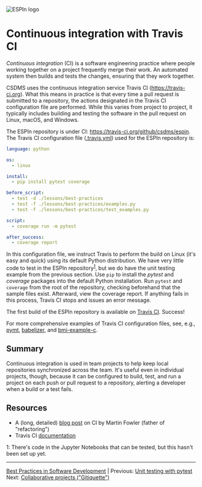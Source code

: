 ![ESPIn logo](../../media/ESPIn.png)

# Continuous integration with Travis CI

*Continuous integration* (CI) is a software engineering practice
where people working together on a project frequently merge their work.
An automated system then builds and tests the changes,
ensuring that they work together.

CSDMS uses the continuous integration service Travis CI (https://travis-ci.org).
What this means in practice is that 
every time a pull request is submitted to a repository,
the actions designated in the Travis CI configuration file are performed.
While this varies from project to project,
it typically includes building and testing the software in the pull request
on Linux, macOS, and Windows.

The ESPIn repository is under CI: https://travis-ci.org/github/csdms/espin.
The Travis CI configuration file ([.travis.yml](../../.travis.yml))
used for the ESPIn repository is:
```yaml
language: python

os:
  - linux

install:
  - pip install pytest coverage

before_script:
  - test -d ./lessons/best-practices
  - test -f ./lessons/best-practices/examples.py
  - test -f ./lessons/best-practices/test_examples.py

script:
  - coverage run -m pytest

after_success:
  - coverage report
```
In this configuration file,
we instruct Travis to perform the build on Linux
(it's easy and quick)
using its default Python distribution.
We have very little code to test in the ESPIn repository<sup>[1](#ci-fn1)</sup>,
but we do have the unit testing example from the previous section.
Use `pip` to install the *pytest* and *coverage* packages
into the default Python installation.
Run `pytest` and `coverage` from the root of the repository,
checking beforehand that the sample files exist.
Afterward,
view the coverage report.
If anything fails in this process,
Travis CI stops and issues an error message.

The first build of the ESPIn repository is available
on [Travis CI](https://travis-ci.org/github/csdms/espin/builds/718488184).
Success!

For more comprehensive examples of Travis CI configuration files,
see, e.g., [pymt](https://github.com/csdms/pymt/blob/master/.travis.yml),
[babelizer](https://github.com/csdms/babelizer/blob/develop/.travis.yml), and
[bmi-example-c](https://github.com/csdms/bmi-example-c/blob/master/.travis.yml).


## Summary

Continuous integration is used in team projects
to help keep local repositories synchronized across the team.
It's useful even in individual projects, though,
because it can be configured to build, test, and run a project
on each push or pull request to a repository,
alerting a developer when a build or a test fails.


## Resources

* A (long, detailed) [blog post](https://martinfowler.com/articles/continuousIntegration.html) on CI by Martin Fowler (father of "refactoring")
* Travis CI [documentation](https://docs.travis-ci.com/)


<a name="ci-fn1">1</a>: There's code in the Jupyter Notebooks that can
be tested, but this hasn't been set up yet.

___

[Best Practices in Software Development](./index.md) |
Previous: [Unit testing with pytest](./unit-testing.md)
Next: [Collaborative projects ("Gitiquette")](./collaboration-etiquette.md)

